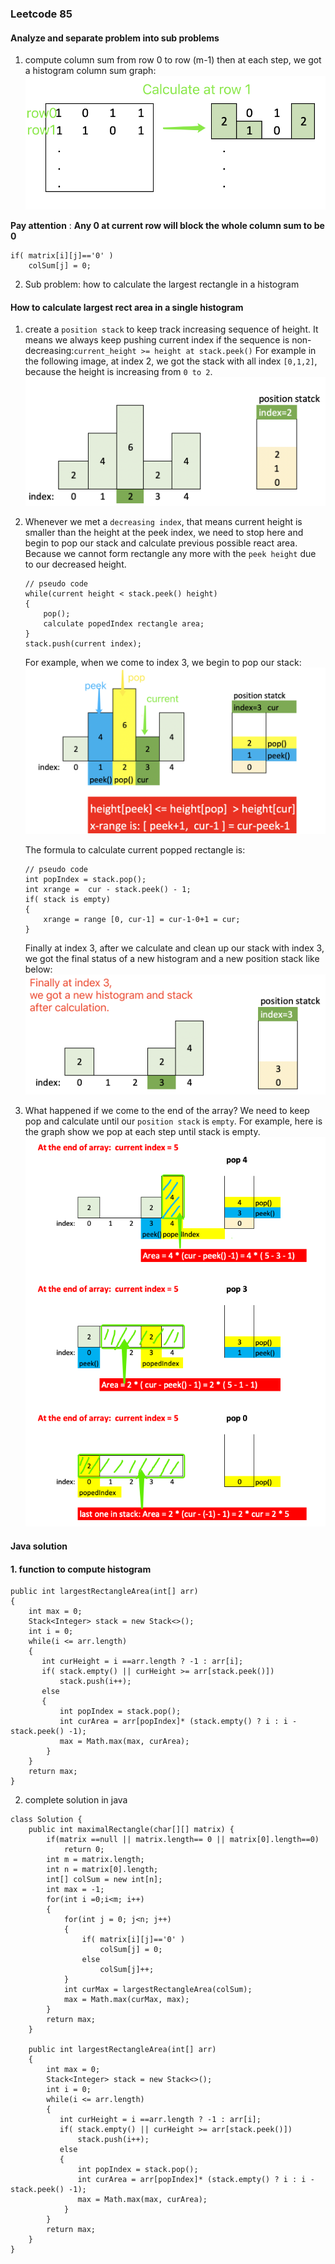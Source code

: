 ### Leetcode 85
#### Analyze and separate problem into sub problems
1. compute column sum from row 0 to row (m-1)
then at each step, we got a histogram column sum graph:
![image](../assets/LC85_0.png ':size=393x175')

**Pay attention** : **Any 0 at current row will block the whole column sum to be 0**
```
if( matrix[i][j]=='0' )
	colSum[j] = 0;
```

2. Sub problem: how to calculate the largest rectangle in a histogram

#### How to calculate largest rect area in a single histogram
1. create a `position stack` to keep track increasing sequence of height.
It means we always keep pushing current index if the sequence is non-decreasing:`current_height >= height at stack.peek()`
For example in the following image, at index 2, we got the stack with all index `[0,1,2]`, because the height is increasing from `0 to 2`.
![image](../assets/LC85_1.png ':size=495x212')

2. Whenever we met a `decreasing index`, that means current height is smaller than the height at the peek index, we need to stop here and begin to pop our stack and calculate previous possible react area. Because we cannot form rectangle any more with the `peek height`  due to our decreased height.
	```
	// pseudo code
	while(current height < stack.peek() height)
	{
		pop();
		calculate popedIndex rectangle area;
	}
	stack.push(current index);
	```
	For example, when we come to index 3, we begin to pop our stack:
	![image](../assets/LC85_2.png ':size=493x273')

	The formula to calculate current popped rectangle is:
	```
	// pseudo code
    int popIndex = stack.pop();  
    int xrange =  cur - stack.peek() - 1; 
    if( stack is empty)
    {
	    xrange = range [0, cur-1] = cur-1-0+1 = cur;
    }
	```
   Finally at index 3, after we calculate and clean up our stack with index 3, we got the final status of a new histogram and a new position stack like below:
   	![image](../assets/LC85_3.png ':size=507x203')

3. What happened if we come to the end of the array?
We need to keep pop and calculate until our `position stack` is `empty`.
For example, here is the graph show we pop at each step until stack is empty.
 	![image](../assets/LC85_4.png ':size=505x656')

#### Java solution
#### 1. function to compute histogram
```
public int largestRectangleArea(int[] arr)
{
    int max = 0;
    Stack<Integer> stack = new Stack<>();
    int i = 0;
    while(i <= arr.length)
    {
       int curHeight = i ==arr.length ? -1 : arr[i];
       if( stack.empty() || curHeight >= arr[stack.peek()])
           stack.push(i++); 
       else
       {
           int popIndex = stack.pop();  
           int curArea = arr[popIndex]* (stack.empty() ? i : i -stack.peek() -1); 
           max = Math.max(max, curArea);
        }
    }
    return max;
}
```
2.  complete solution in java

```
class Solution {
    public int maximalRectangle(char[][] matrix) {
        if(matrix ==null || matrix.length== 0 || matrix[0].length==0)
            return 0;
        int m = matrix.length;
        int n = matrix[0].length;
        int[] colSum = new int[n];
        int max = -1;
        for(int i =0;i<m; i++)
        {
            for(int j = 0; j<n; j++)
            {
                if( matrix[i][j]=='0' )
                    colSum[j] = 0;
                else
                    colSum[j]++;
            }
            int curMax = largestRectangleArea(colSum);
            max = Math.max(curMax, max);
        } 
        return max;
    }
    
    public int largestRectangleArea(int[] arr)
    {
        int max = 0;
        Stack<Integer> stack = new Stack<>();
        int i = 0;
        while(i <= arr.length)
        {
           int curHeight = i ==arr.length ? -1 : arr[i];
           if( stack.empty() || curHeight >= arr[stack.peek()])
               stack.push(i++); 
           else
           {
               int popIndex = stack.pop();  
               int curArea = arr[popIndex]* (stack.empty() ? i : i -stack.peek() -1); 
               max = Math.max(max, curArea);
            }
        }
        return max;
    }
}
```

